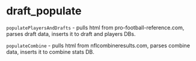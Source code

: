 # draft_populate

`populatePlayersAndDrafts` - pulls html from pro-football-reference.com, parses draft data, inserts it to draft and players DBs.

`populateCombine` - pulls html from nflcombineresults.com, parses combine data, inserts it to combine stats DB.
